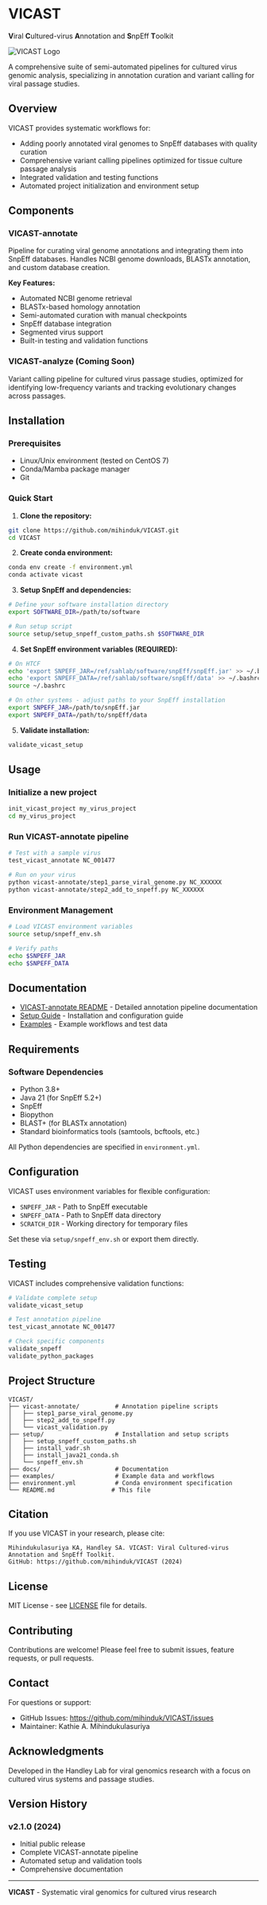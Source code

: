 # VICAST

**V**iral **C**ultured-virus **A**nnotation and **S**npEff **T**oolkit

![VICAST Logo](vicast-annotate/VICAST_logo.png)

A comprehensive suite of semi-automated pipelines for cultured virus genomic analysis, specializing in annotation curation and variant calling for viral passage studies.

## Overview

VICAST provides systematic workflows for:
- Adding poorly annotated viral genomes to SnpEff databases with quality curation
- Comprehensive variant calling pipelines optimized for tissue culture passage analysis
- Integrated validation and testing functions
- Automated project initialization and environment setup

## Components

### VICAST-annotate
Pipeline for curating viral genome annotations and integrating them into SnpEff databases. Handles NCBI genome downloads, BLASTx annotation, and custom database creation.

**Key Features:**
- Automated NCBI genome retrieval
- BLASTx-based homology annotation
- Semi-automated curation with manual checkpoints
- SnpEff database integration
- Segmented virus support
- Built-in testing and validation functions

### VICAST-analyze (Coming Soon)
Variant calling pipeline for cultured virus passage studies, optimized for identifying low-frequency variants and tracking evolutionary changes across passages.

## Installation

### Prerequisites
- Linux/Unix environment (tested on CentOS 7)
- Conda/Mamba package manager
- Git

### Quick Start

1. **Clone the repository:**
```bash
git clone https://github.com/mihinduk/VICAST.git
cd VICAST
```

2. **Create conda environment:**

```bash
conda env create -f environment.yml
conda activate vicast
```

3. **Setup SnpEff and dependencies:**
```bash
# Define your software installation directory
export SOFTWARE_DIR=/path/to/software

# Run setup script
source setup/setup_snpeff_custom_paths.sh $SOFTWARE_DIR
```

4. **Set SnpEff environment variables (REQUIRED):**
```bash
# On HTCF
echo 'export SNPEFF_JAR=/ref/sahlab/software/snpEff/snpEff.jar' >> ~/.bashrc
echo 'export SNPEFF_DATA=/ref/sahlab/software/snpEff/data' >> ~/.bashrc
source ~/.bashrc

# On other systems - adjust paths to your SnpEff installation
export SNPEFF_JAR=/path/to/snpEff.jar
export SNPEFF_DATA=/path/to/snpEff/data
```

5. **Validate installation:**
```bash
validate_vicast_setup
```

## Usage

### Initialize a new project
```bash
init_vicast_project my_virus_project
cd my_virus_project
```

### Run VICAST-annotate pipeline
```bash
# Test with a sample virus
test_vicast_annotate NC_001477

# Run on your virus
python vicast-annotate/step1_parse_viral_genome.py NC_XXXXXX
python vicast-annotate/step2_add_to_snpeff.py NC_XXXXXX
```

### Environment Management
```bash
# Load VICAST environment variables
source setup/snpeff_env.sh

# Verify paths
echo $SNPEFF_JAR
echo $SNPEFF_DATA
```

## Documentation

- [VICAST-annotate README](vicast-annotate/README.md) - Detailed annotation pipeline documentation
- [Setup Guide](docs/SETUP.md) - Installation and configuration guide
- [Examples](examples/) - Example workflows and test data

## Requirements

### Software Dependencies
- Python 3.8+
- Java 21 (for SnpEff 5.2+)
- SnpEff
- Biopython
- BLAST+ (for BLASTx annotation)
- Standard bioinformatics tools (samtools, bcftools, etc.)

All Python dependencies are specified in `environment.yml`.

## Configuration

VICAST uses environment variables for flexible configuration:

- `SNPEFF_JAR` - Path to SnpEff executable
- `SNPEFF_DATA` - Path to SnpEff data directory
- `SCRATCH_DIR` - Working directory for temporary files

Set these via `setup/snpeff_env.sh` or export them directly.

## Testing

VICAST includes comprehensive validation functions:

```bash
# Validate complete setup
validate_vicast_setup

# Test annotation pipeline
test_vicast_annotate NC_001477

# Check specific components
validate_snpeff
validate_python_packages
```

## Project Structure

```
VICAST/
├── vicast-annotate/          # Annotation pipeline scripts
│   ├── step1_parse_viral_genome.py
│   ├── step2_add_to_snpeff.py
│   └── vicast_validation.py
├── setup/                    # Installation and setup scripts
│   ├── setup_snpeff_custom_paths.sh
│   ├── install_vadr.sh
│   ├── install_java21_conda.sh
│   └── snpeff_env.sh
├── docs/                     # Documentation
├── examples/                 # Example data and workflows
├── environment.yml           # Conda environment specification
└── README.md                # This file
```

## Citation

If you use VICAST in your research, please cite:

```
Mihindukulasuriya KA, Handley SA. VICAST: Viral Cultured-virus Annotation and SnpEff Toolkit. 
GitHub: https://github.com/mihinduk/VICAST (2024)
```

## License

MIT License - see [LICENSE](LICENSE) file for details.

## Contributing

Contributions are welcome! Please feel free to submit issues, feature requests, or pull requests.

## Contact

For questions or support:
- GitHub Issues: https://github.com/mihinduk/VICAST/issues
- Maintainer: Kathie A. Mihindukulasuriya

## Acknowledgments

Developed in the Handley Lab for viral genomics research with a focus on cultured virus systems and passage studies.

## Version History

### v2.1.0 (2024)
- Initial public release
- Complete VICAST-annotate pipeline
- Automated setup and validation tools
- Comprehensive documentation

---

**VICAST** - Systematic viral genomics for cultured virus research
